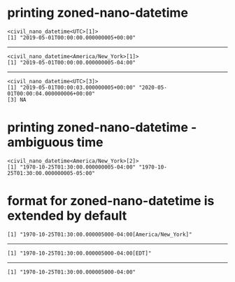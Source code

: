 # printing zoned-nano-datetime

    <civil_nano_datetime<UTC>[1]>
    [1] "2019-05-01T00:00:00.000000005+00:00"

---

    <civil_nano_datetime<America/New_York>[1]>
    [1] "2019-05-01T00:00:00.000000005-04:00"

---

    <civil_nano_datetime<UTC>[3]>
    [1] "2019-05-01T00:00:03.000000005+00:00" "2020-05-01T00:00:04.000000006+00:00"
    [3] NA                                   

# printing zoned-nano-datetime - ambiguous time

    <civil_nano_datetime<America/New_York>[2]>
    [1] "1970-10-25T01:30:00.000000005-04:00" "1970-10-25T01:30:00.000000005-05:00"

# format for zoned-nano-datetime is extended by default

    [1] "1970-10-25T01:30:00.000005000-04:00[America/New_York]"

---

    [1] "1970-10-25T01:30:00.000005000-04:00[EDT]"

---

    [1] "1970-10-25T01:30:00.000005000-04:00"

